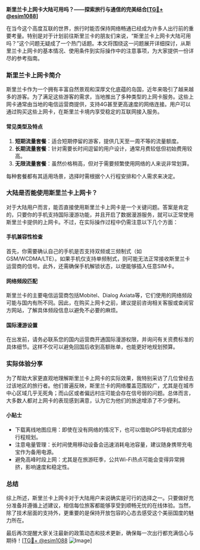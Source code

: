 **斯里兰卡上网卡大陆可用吗？——探索旅行与通信的完美结合[[TG💪+ @esim1088](https://t.me/s/esim1088)]**

在当今这个高度互联的世界，旅行时能否保持网络畅通已经成为许多人出行前的重要考量。特别是对于计划前往斯里兰卡的朋友们来说，“斯里兰卡上网卡大陆可用吗？”这个问题无疑成了一个热门话题。本文将围绕这一问题展开详细探讨，从斯里兰卡上网卡的基本情况、使用条件到实际操作中的注意事项，为大家提供一份详尽的参考指南。

### 斯里兰卡上网卡简介

斯里兰卡作为一个拥有丰富自然景观和深厚文化底蕴的岛国，近年来吸引了越来越多的游客。为了满足这些游客的需求，当地推出了多种类型的上网卡服务。这些上网卡通常由当地的电信运营商提供，支持4G甚至更高速度的网络连接。用户可以通过购买这些上网卡，在斯里兰卡境内享受稳定的互联网接入服务。

#### 常见类型及特点

1. **短期流量套餐**：适合短期停留的游客，提供几天至一周不等的流量额度。
2. **长期流量套餐**：针对需要长时间逗留的用户设计，通常月费较低但初始费用较高。
3. **无限流量套餐**：虽然价格稍高，但对于需要频繁使用网络的人来说非常划算。

每种套餐都有其适用场景，选择时需根据个人行程安排和个人需求来决定。

### 大陆是否能使用斯里兰卡上网卡？

对于大陆用户而言，能否直接使用斯里兰卡上网卡是一个关键问题。答案是肯定的，只要你的手机支持国际漫游功能，并且开启了数据漫游服务，就可以正常使用斯里兰卡提供的上网卡。不过，在实际操作过程中仍需注意以下几个方面：

#### 手机兼容性检查

首先，你需要确认自己的手机是否支持双频或三频制式（如GSM/WCDMA/LTE）。如果手机仅支持单频制式，则可能无法正常接收斯里兰卡运营商的信号。此外，还需确保手机解锁状态，以便能够插入任意SIM卡。

#### 网络频段匹配

斯里兰卡的主要电信运营商包括Mobitel、Dialog Axiata等，它们使用的网络频段可能与国内有所不同。因此，在购买上网卡之前，建议提前咨询相关客服或查阅官方网站，了解具体频段信息以避免不必要的麻烦。

#### 国际漫游设置

在出发前，请务必联系您的国内运营商开通国际漫游权限，并询问有关资费标准的具体细节。这样不仅可以避免回国后收到高额账单，也能更好地规划预算。

### 实际体验分享

为了帮助大家更直观地理解斯里兰卡上网卡的实际效果，我特别采访了几位曾经去过该地区的旅行者。他们普遍反映，斯里兰卡的网络覆盖范围较广，尤其是在城市中心区域几乎无死角；而山区或者偏远村庄可能会存在信号弱的问题。总体而言，大多数人都对上网卡的表现感到满意，认为它为他们的旅途增添了不少便利。

#### 小贴士

- 下载离线地图应用：即使在没有网络的情况下，也可以借助GPS导航完成部分行程规划。
- 注意电量管理：长时间使用移动设备会迅速消耗电池容量，建议随身携带充电宝作为备用电源。
- 避免高峰时段上网：尤其是在旅游旺季，公共Wi-Fi热点可能会变得异常拥挤，影响速度和稳定性。

### 总结

综上所述，斯里兰卡上网卡对于大陆用户来说确实是可行的选择之一。只要做好充分准备并遵循上述建议，相信每位旅客都能够享受到顺畅无忧的在线体验。当然，除了技术层面的支持外，更重要的是保持开放包容的心态去感受这个美丽国度的魅力所在。

最后再次提醒大家关注最新的政策动态和技术更新，确保每一次出行都充满信心与期待！[[TG💪+ @esim1088](https://t.me/s/esim1088) ![Image](https://i.postimg.cc/4NQfJmqS/Snipaste-2025-05-13-00-14-12.png)]